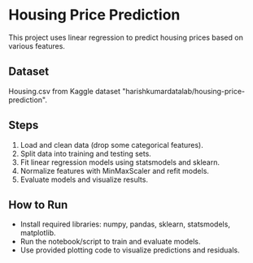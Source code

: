 # Housing Price Prediction

This project uses linear regression to predict housing prices based on various features.

## Dataset
Housing.csv from Kaggle dataset "harishkumardatalab/housing-price-prediction".

## Steps
1. Load and clean data (drop some categorical features).
2. Split data into training and testing sets.
3. Fit linear regression models using statsmodels and sklearn.
4. Normalize features with MinMaxScaler and refit models.
5. Evaluate models and visualize results.

## How to Run
- Install required libraries: numpy, pandas, sklearn, statsmodels, matplotlib.
- Run the notebook/script to train and evaluate models.
- Use provided plotting code to visualize predictions and residuals.
